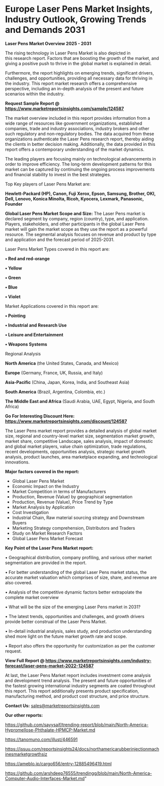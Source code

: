 # Europe Laser Pens Market Insights, Industry Outlook, Growing Trends and Demands 2031

<Strong> Laser Pens Market Overview 2025 - 2031</strong>

The rising technology in Laser Pens Market is also depicted in this research report. Factors that are boosting the growth of the market, and giving a positive push to thrive in the global market is explained in detail.

Furthermore, the report highlights on emerging trends, significant drivers, challenges, and opportunities, providing all necessary data for thriving in the industry. This report market research offers a comprehensive perspective, including an in-depth analysis of the present and future scenarios within the industry.

<strong>Request Sample Report @ <a href=https://www.marketreportsinsights.com/sample/124587>https://www.marketreportsinsights.com/sample/124587</a></strong>

The market overview included in this report provides information from a wide range of resources like government organizations, established companies, trade and industry associations, industry brokers and other such regulatory and non-regulatory bodies. The data acquired from these organizations authenticate the Laser Pens research report, thereby aiding the clients in better decision making. Additionally, the data provided in this report offers a contemporary understanding of the market dynamics.

The leading players are focusing mainly on technological advancements in order to improve efficiency. The long-term development patterns for this market can be captured by continuing the ongoing process improvements and financial stability to invest in the best strategies.

Top Key players of Laser Pens Market are:

<strong>Hewlett-Packard (HP), Canon, Fuji Xerox, Epson, Samsung, Brother, OKI, Dell, Lenovo, Konica Minolta, Ricoh, Kyocera, Lexmark, Panasonic, Founder</strong>

<strong><b>Global Laser Pens Market Scope and Size:</b></strong>
The Laser Pens market is declared segment by company, region (country), type, and application. Players, stakeholders, and other participants in the global Laser Pens market will gain the market scope as they use the report as a powerful resource. The segmental analysis focuses on revenue and product by type and application and the forecast period of 2025-2031.

Laser Pens Market Types covered in this report are:

<strong>• Red and red-orange

• Yellow

• Green

• Blue

• Violet</strong>

Market Applications covered in this report are:

<strong>• Pointing

• Industrial and Research Use

• Leisure and Entertainment

• Weapons Systems</strong> 

Regional Analysis

<strong>North America</strong> (the United States, Canada, and Mexico)

<strong>Europe</strong> (Germany, France, UK, Russia, and Italy)

<strong>Asia-Pacific</strong> (China, Japan, Korea, India, and Southeast Asia)

<strong>South America</strong> (Brazil, Argentina, Colombia, etc.)

<strong>The Middle East and Africa</strong> (Saudi Arabia, UAE, Egypt, Nigeria, and South Africa)

<strong>Go For Interesting Discount Here: <a href=https://www.marketreportsinsights.com/discount/124587>https://www.marketreportsinsights.com/discount/124587</a></strong>

The Laser Pens market report provides a detailed analysis of global market size, regional and country-level market size, segmentation market growth, market share, competitive Landscape, sales analysis, impact of domestic and global market players, value chain optimization, trade regulations, recent developments, opportunities analysis, strategic market growth analysis, product launches, area marketplace expanding, and technological innovations.

<strong><b>Major factors covered in the report:</b></strong>
<ul>
  <li>Global Laser Pens Market </li>
  <li>Economic Impact on the Industry</li>
  <li>Market Competition in terms of Manufacturers</li>
  <li>Production, Revenue (Value) by geographical segmentation</li>
  <li>Production, Revenue (Value), Price Trend by Type</li>
  <li>Market Analysis by Application</li>
  <li>Cost Investigation</li>
  <li>Industrial Chain, Raw material sourcing strategy and Downstream Buyers</li>
  <li>Marketing Strategy comprehension, Distributors and Traders</li>
  <li>Study on Market Research Factors</li>
  <li>Global Laser Pens Market Forecast</li>
</ul>

<strong><b>Key Point of the Laser Pens Market report:</b></strong>

• Geographical distribution, company profiling, and various other market segmentation are provided in the report.

• For better understanding of the global Laser Pens market status, the accurate market valuation which comprises of size, share, and revenue are also covered.

• Analysis of the competitive dynamic factors better extrapolate the complete market overview

• What will be the size of the emerging Laser Pens market in 2031?

• The latest trends, opportunities and challenges, and growth drivers provide better construal of the Laser Pens Market.

• In-detail industrial analysis, sales study, and production understanding shed more light on the future market growth rate and scope.

• Report also offers the opportunity for customization as per the customer request.

<strong><b>View Full Report @ <a href=https://www.marketreportsinsights.com/industry-forecast/laser-pens-market-2022-124587>https://www.marketreportsinsights.com/industry-forecast/laser-pens-market-2022-124587</a></b></strong>


At last, the Laser Pens Market report includes investment come analysis and development trend analysis. The present and future opportunities of the fastest growing international industry segments are coated throughout this report. This report additionally presents product specification, manufacturing method, and product cost structure, and price structure.

<strong>Contact Us:</strong>
sales@marketreportsinsights.com

<strong>Our other reports:</strong>

<a href=https://github.com/sayysaif/trending-report/blob/main/North-America-Hypromellose-Phthalate-HPMCP-Market.md>https://github.com/sayysaif/trending-report/blob/main/North-America-Hypromellose-Phthalate-HPMCP-Market.md</a>

<a href=https://tanomuno.com/illust/446591>https://tanomuno.com/illust/446591</a>

<a href=https://issuu.com/reportsinsights24/docs/northamericarubberinjectionmachinesmarketgrowthsiz>https://issuu.com/reportsinsights24/docs/northamericarubberinjectionmachinesmarketgrowthsiz</a>

<a href=https://ameblo.jp/cargo656/entry-12885496419.html>https://ameblo.jp/cargo656/entry-12885496419.html</a>

<a href=https://github.com/arshdeep76555/trendingg/blob/main/North-America-Computer-Audio-Interfaces-Market.md>https://github.com/arshdeep76555/trendingg/blob/main/North-America-Computer-Audio-Interfaces-Market.md</a>"
